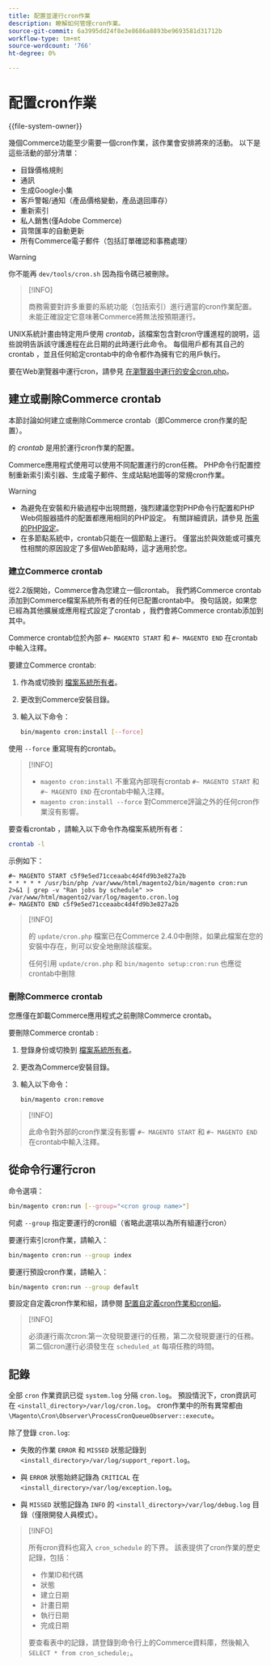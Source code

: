 ```yaml
---
title: 配置並運行cron作業
description: 瞭解如何管理cron作業。
source-git-commit: 6a3995dd24f8e3e8686a8893be9693581d31712b
workflow-type: tm+mt
source-wordcount: '766'
ht-degree: 0%

---
```



# 配置cron作業

{{file-system-owner}}

幾個Commerce功能至少需要一個cron作業，該作業會安排將來的活動。 以下是這些活動的部分清單：

- 目錄價格規則
- 通訊
- 生成Google小集
- 客戶警報/通知（產品價格變動，產品退回庫存）
- 重新索引
- 私人銷售(僅Adobe Commerce)
- 貨幣匯率的自動更新
- 所有Commerce電子郵件（包括訂單確認和事務處理）

>[!WARNING]
>
>你不能再 `dev/tools/cron.sh` 因為指令碼已被刪除。

>[!INFO]
>
>商務需要對許多重要的系統功能（包括索引）進行適當的cron作業配置。 未能正確設定它意味著Commerce將無法按預期運行。

UNIX系統計畫由特定用戶使用 _crontab_，該檔案包含對cron守護進程的說明，這些說明告訴該守護進程在此日期的此時運行此命令。 每個用戶都有其自己的crontab ，並且任何給定crontab中的命令都作為擁有它的用戶執行。

要在Web瀏覽器中運行cron，請參見 [在瀏覽器中運行的安全cron.php](../security/secure-cron-php.md)。

## 建立或刪除Commerce crontab

本節討論如何建立或刪除Commerce crontab（即Commerce cron作業的配置）。

的 _crontab_ 是用於運行cron作業的配置。

Commerce應用程式使用可以使用不同配置運行的cron任務。 PHP命令行配置控制重新索引索引器、生成電子郵件、生成站點地圖等的常規cron作業。

>[!WARNING]
>
>- 為避免在安裝和升級過程中出現問題，強烈建議您對PHP命令行配置和PHP Web伺服器插件的配置都應用相同的PHP設定。 有關詳細資訊，請參見 [所需的PHP設定](https://devdocs.magento.com/guides/v2.4/install-gde/prereq/php-settings.html)。
>- 在多節點系統中，crontab只能在一個節點上運行。 僅當出於與效能或可擴充性相關的原因設定了多個Web節點時，這才適用於您。


### 建立Commerce crontab

從2.2版開始，Commerce會為您建立一個crontab。 我們將Commerce crontab添加到Commerce檔案系統所有者的任何已配置crontab中。 換句話說，如果您已經為其他擴展或應用程式設定了crontab ，我們會將Commerce crontab添加到其中。

Commerce crontab位於內部 `#~ MAGENTO START` 和 `#~ MAGENTO END` 在crontab中輸入注釋。

要建立Commerce crontab:

1. 作為或切換到 [檔案系統所有者](https://devdocs.magento.com/guides/v2.4/install-gde/prereq/file-sys-perms-over.html)。
1. 更改到Commerce安裝目錄。
1. 輸入以下命令：

   ```bash
   bin/magento cron:install [--force]
   ```

使用 `--force` 重寫現有的crontab。

>[!INFO]
>
>- `magento cron:install` 不重寫內部現有crontab `#~ MAGENTO START` 和 `#~ MAGENTO END` 在crontab中輸入注釋。
>- `magento cron:install --force` 對Commerce評論之外的任何cron作業沒有影響。


要查看crontab ，請輸入以下命令作為檔案系統所有者：

```bash
crontab -l
```

示例如下：

```terminal
#~ MAGENTO START c5f9e5ed71cceaabc4d4fd9b3e827a2b
* * * * * /usr/bin/php /var/www/html/magento2/bin/magento cron:run 2>&1 | grep -v "Ran jobs by schedule" >> /var/www/html/magento2/var/log/magento.cron.log
#~ MAGENTO END c5f9e5ed71cceaabc4d4fd9b3e827a2b
```

>[!INFO]
>
>的 `update/cron.php` 檔案已在Commerce 2.4.0中刪除，如果此檔案在您的安裝中存在，則可以安全地刪除該檔案。
>
>任何引用 `update/cron.php` 和 `bin/magento setup:cron:run` 也應從crontab中刪除

### 刪除Commerce crontab

您應僅在卸載Commerce應用程式之前刪除Commerce crontab。

要刪除Commerce crontab :

1. 登錄身份或切換到 [檔案系統所有者](https://devdocs.magento.com/guides/v2.4/install-gde/prereq/file-sys-perms-over.html)。
1. 更改為Commerce安裝目錄。
1. 輸入以下命令：

   ```bash
   bin/magento cron:remove
   ```

>[!INFO]
>
>此命令對外部的cron作業沒有影響 `#~ MAGENTO START` 和 `#~ MAGENTO END` 在crontab中輸入注釋。

## 從命令行運行cron

命令選項：

```bash
bin/magento cron:run [--group="<cron group name>"]
```

何處 `--group` 指定要運行的cron組（省略此選項以為所有組運行cron）

要運行索引cron作業，請輸入：

```bash
bin/magento cron:run --group index
```

要運行預設cron作業，請輸入：

```bash
bin/magento cron:run --group default
```

要設定自定義cron作業和組，請參閱 [配置自定義cron作業和cron組](../cron/custom-cron.md)。

>[!INFO]
>
>必須運行兩次cron:第一次發現要運行的任務，第二次發現要運行的任務。 第二個cron運行必須發生在 `scheduled_at` 每項任務的時間。

## 記錄

全部 `cron` 作業資訊已從 `system.log` 分隔 `cron.log`。
預設情況下，cron資訊可在 `<install_directory>/var/log/cron.log`。
cron作業中的所有異常都由 `\Magento\Cron\Observer\ProcessCronQueueObserver::execute`。

除了登錄 `cron.log`:

- 失敗的作業 `ERROR` 和 `MISSED` 狀態記錄到 `<install_directory>/var/log/support_report.log`。

- 與 `ERROR` 狀態始終記錄為 `CRITICAL` 在 `<install_directory>/var/log/exception.log`。

- 與 `MISSED` 狀態記錄為 `INFO` 的 `<install_directory>/var/log/debug.log` 目錄（僅限開發人員模式）。

>[!INFO]
>
>所有cron資料也寫入 `cron_schedule` 的下界。 該表提供了cron作業的歷史記錄，包括：
>
>- 作業ID和代碼
>- 狀態
>- 建立日期
>- 計畫日期
>- 執行日期
>- 完成日期
>
>要查看表中的記錄，請登錄到命令行上的Commerce資料庫，然後輸入 `SELECT * from cron_schedule;`。

